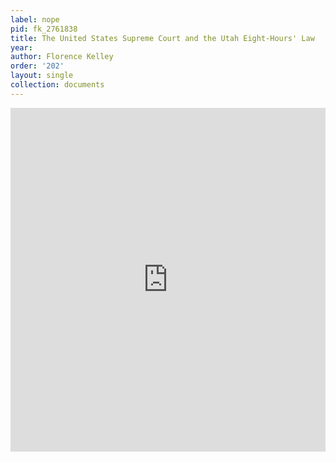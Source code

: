 ```yaml
---
label: nope
pid: fk_2761838
title: The United States Supreme Court and the Utah Eight-Hours' Law
year:
author: Florence Kelley
order: '202'
layout: single
collection: documents
---
```

<iframe src="https://northwestern.app.box.com/embed/s/03anbfzshqkdksbj3qi7o531ifgvhjrn?sortColumn=date&view=list" width="100%" height="550" frameborder="0" allowfullscreen webkitallowfullscreen msallowfullscreen></iframe>
